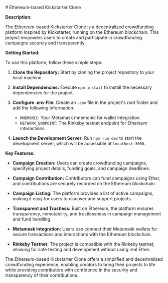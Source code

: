 # Ethereum-based Kickstarter Clone


**Description:**

The Ethereum-based Kickstarter Clone is a decentralized crowdfunding platform inspired by Kickstarter, running on the Ethereum blockchain. This project empowers users to create and participate in crowdfunding campaigns securely and transparently.

**Getting Started:**

To use this platform, follow these simple steps:

1. **Clone the Repository:** Start by cloning the project repository to your local machine.

2. **Install Dependencies:** Execute `npm install` to install the necessary dependencies for the project.

3. **Configure .env File:** Create an `.env` file in the project's root folder and add the following information:
   - `MNEMONIC`: Your Metamask mnemonic for wallet integration.
   - `NETWORK_ENDPOINT`: The Rinkeby testnet endpoint for Ethereum interactions.

4. **Launch the Development Server:** Run `npm run dev` to start the development server, which will be accessible at `localhost:3000`.

**Key Features:**

- **Campaign Creation:** Users can create crowdfunding campaigns, specifying project details, funding goals, and campaign deadlines.

- **Campaign Contribution:** Contributors can fund campaigns using Ether, and contributions are securely recorded on the Ethereum blockchain.

- **Campaign Listing:** The platform provides a list of active campaigns, making it easy for users to discover and support projects.

- **Transparent and Trustless:** Built on Ethereum, the platform ensures transparency, immutability, and trustlessness in campaign management and fund handling.

- **Metamask Integration:** Users can connect their Metamask wallets for secure transactions and interactions with the Ethereum blockchain.

- **Rinkeby Testnet:** The project is compatible with the Rinkeby testnet, allowing for safe testing and development without using real Ether.

The Ethereum-based Kickstarter Clone offers a simplified and decentralized crowdfunding experience, enabling creators to bring their projects to life while providing contributors with confidence in the security and transparency of their contributions.
